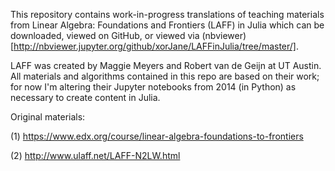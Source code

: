 This repository contains work-in-progress translations of teaching materials from Linear Algebra: Foundations and Frontiers (LAFF) in Julia which can be downloaded, viewed on GitHub, or viewed via (nbviewer)[http://nbviewer.jupyter.org/github/xorJane/LAFFinJulia/tree/master/].

LAFF was created by Maggie Meyers and Robert van de Geijn at UT Austin. All materials and algorithms contained in this repo are based on their work; for now I'm altering their Jupyter notebooks from 2014 (in Python) as necessary to create content in Julia.

Original materials:

(1) https://www.edx.org/course/linear-algebra-foundations-to-frontiers

(2) http://www.ulaff.net/LAFF-N2LW.html
